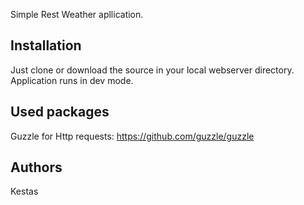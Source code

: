 Simple Rest Weather apllication.

Installation
------------

Just clone or download the source in your local webserver directory. Application runs in dev mode.

Used packages
----------------
Guzzle for Http requests:
https://github.com/guzzle/guzzle


Authors
-------

Kestas
